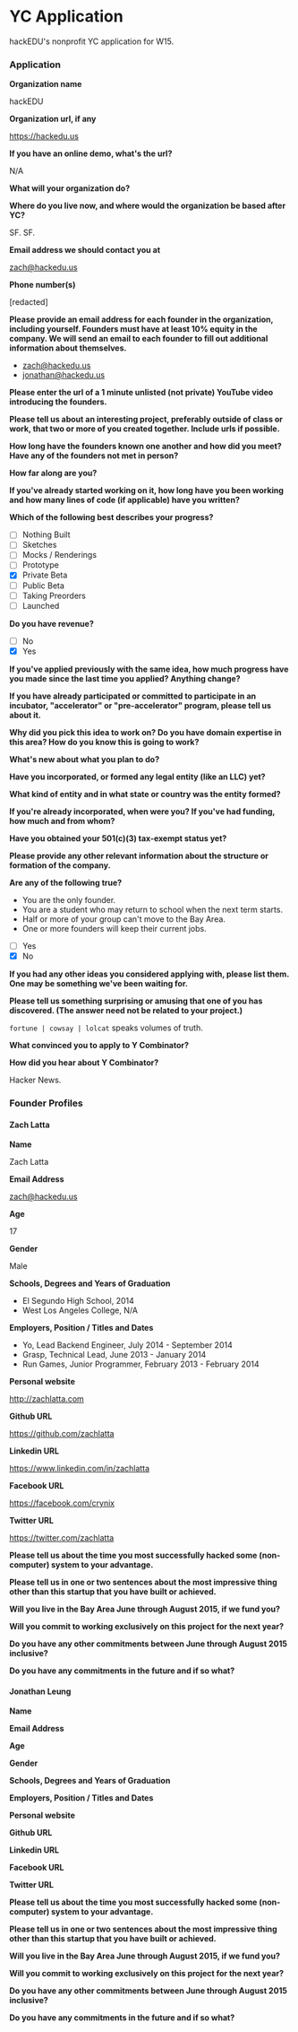 # YC Application

hackEDU's nonprofit YC application for W15.

### Application

**Organization name**

hackEDU

**Organization url, if any**

https://hackedu.us

**If you have an online demo, what's the url?**

N/A

**What will your organization do?**

**Where do you live now, and where would the organization be based after YC?**

SF. SF.

**Email address we should contact you at**

zach@hackedu.us

**Phone number(s)**

[redacted]

**Please provide an email address for each founder in the organization,
including yourself. Founders must have at least 10% equity in the company. We
will send an email to each founder to fill out additional information about
themselves.**

- zach@hackedu.us
- jonathan@hackedu.us

**Please enter the url of a 1 minute unlisted (not private) YouTube video
introducing the founders.**

**Please tell us about an interesting project, preferably outside of class or
work, that two or more of you created together. Include urls if possible.**

**How long have the founders known one another and how did you meet? Have any
of the founders not met in person?**

**How far along are you?**

**If you've already started working on it, how long have you been working and
how many lines of code (if applicable) have you written?**

**Which of the following best describes your progress?**

- [ ] Nothing Built
- [ ] Sketches
- [ ] Mocks / Renderings
- [ ] Prototype
- [x] Private Beta
- [ ] Public Beta
- [ ] Taking Preorders
- [ ] Launched

**Do you have revenue?**

- [ ] No
- [x] Yes

**If you've applied previously with the same idea, how much progress have you
made since the last time you applied? Anything change?**

**If you have already participated or committed to participate in an incubator,
"accelerator" or "pre-accelerator" program, please tell us about it.**

**Why did you pick this idea to work on? Do you have domain expertise in this
area? How do you know this is going to work?**

**What's new about what you plan to do?**

**Have you incorporated, or formed any legal entity (like an LLC) yet?**

**What kind of entity and in what state or country was the entity formed?**

**If you're already incorporated, when were you? If you've had funding, how
much and from whom?**

**Have you obtained your 501(c)(3) tax-exempt status yet?**

**Please provide any other relevant information about the structure or
formation of the company.**

**Are any of the following true?**

- You are the only founder.
- You are a student who may return to school when the next term starts.
- Half or more of your group can't move to the Bay Area.
- One or more founders will keep their current jobs.

- [ ] Yes
- [x] No

**If you had any other ideas you considered applying with, please list them.
One may be something we've been waiting for.**

**Please tell us something surprising or amusing that one of you has
discovered. (The answer need not be related to your project.)**

`fortune | cowsay | lolcat` speaks volumes of truth.

**What convinced you to apply to Y Combinator?**

**How did you hear about Y Combinator?**

Hacker News.

### Founder Profiles

#### Zach Latta

**Name**

Zach Latta

**Email Address**

zach@hackedu.us

**Age**

17

**Gender**

Male

**Schools, Degrees and Years of Graduation**

- El Segundo High School, 2014
- West Los Angeles College, N/A

**Employers, Position / Titles and Dates**

- Yo, Lead Backend Engineer, July 2014 - September 2014
- Grasp, Technical Lead, June 2013 - January 2014
- Run Games, Junior Programmer, February 2013 - February 2014

**Personal website**

http://zachlatta.com

**Github URL**

https://github.com/zachlatta

**Linkedin URL**

https://www.linkedin.com/in/zachlatta

**Facebook URL**

https://facebook.com/crynix

**Twitter URL**

https://twitter.com/zachlatta

**Please tell us about the time you most successfully hacked some
(non-computer) system to your advantage.**

**Please tell us in one or two sentences about the most impressive thing other
than this startup that you have built or achieved.**

**Will you live in the Bay Area June through August 2015, if we fund you?**

**Will you commit to working exclusively on this project for the next year?**

**Do you have any other commitments between June through August 2015
inclusive?**

**Do you have any commitments in the future and if so what?**

#### Jonathan Leung

**Name**

**Email Address**

**Age**

**Gender**

**Schools, Degrees and Years of Graduation**

**Employers, Position / Titles and Dates**

**Personal website**

**Github URL**

**Linkedin URL**

**Facebook URL**

**Twitter URL**

**Please tell us about the time you most successfully hacked some
(non-computer) system to your advantage.**

**Please tell us in one or two sentences about the most impressive thing other
than this startup that you have built or achieved.**

**Will you live in the Bay Area June through August 2015, if we fund you?**

**Will you commit to working exclusively on this project for the next year?**

**Do you have any other commitments between June through August 2015
inclusive?**

**Do you have any commitments in the future and if so what?**
